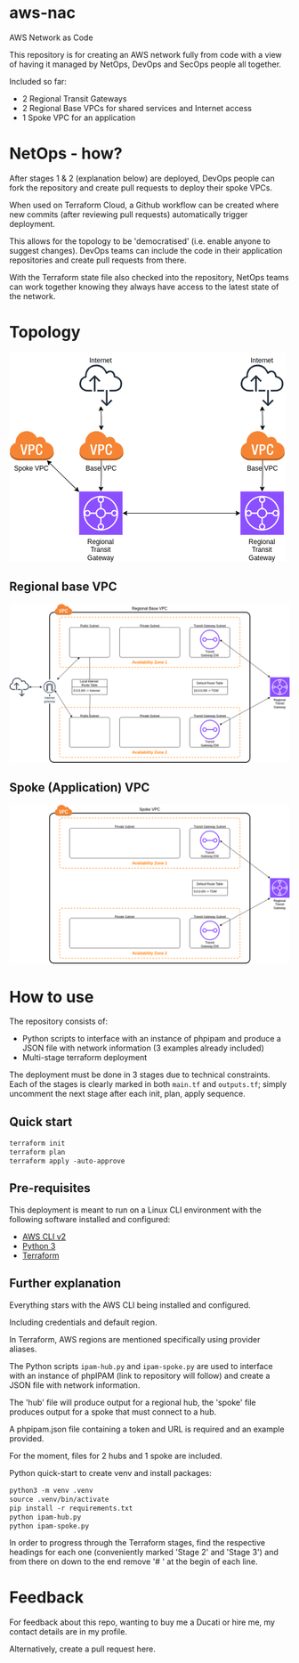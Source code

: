 # aws-nac
AWS Network as Code

This repository is for creating an AWS network fully from code with a view of having it managed by NetOps, DevOps and SecOps people all together.  

Included so far:
- 2 Regional Transit Gateways
- 2 Regional Base VPCs for shared services and Internet access
- 1 Spoke VPC for an application

# NetOps - how?
After stages 1 & 2 (explanation below) are deployed, DevOps people can fork the repository and create pull requests to deploy their spoke VPCs.

When used on Terraform Cloud, a Github workflow can be created where new commits (after reviewing pull requests) automatically trigger deployment.

This allows for the topology to be 'democratised' (i.e. enable anyone to suggest changes). DevOps teams can include the code in their application repositories and create pull requests from there.

With the Terraform state file also checked into the repository, NetOps teams can work together knowing they always have access to the latest state of the network.

# Topology
![High level topology overview](images/Topology-Overview.drawio.png)


## Regional base VPC
![Regional base VPC](images/Topology-Base%20VPC.drawio.png)


## Spoke (Application) VPC
![Spoke VPC](images/Topology-Spoke%20VPC.drawio.png)


# How to use
The repository consists of:
- Python scripts to interface with an instance of phpipam and produce a JSON file with network information (3 examples already included)
- Multi-stage terraform deployment

The deployment must be done in 3 stages due to technical constraints.  
Each of the stages is clearly marked in both `main.tf` and `outputs.tf`; simply uncomment the next stage after each init, plan, apply sequence.

## Quick start
```
terraform init
terraform plan
terraform apply -auto-approve
```

## Pre-requisites
This deployment is meant to run on a Linux CLI environment with the following software installed and configured:
- [AWS CLI v2](https://github.com/aws/aws-cli/tree/v2)
- [Python 3](https://www.python.org/downloads/)
- [Terraform](https://developer.hashicorp.com/terraform/install)

## Further explanation
Everything stars with the AWS CLI being installed and configured.  

Including credentials and default region.  

In Terraform, AWS regions are mentioned specifically using provider aliases.

The Python scripts `ipam-hub.py` and `ipam-spoke.py` are used to interface with an instance of phpIPAM (link to repository will follow) and create a JSON file with network information.  

The 'hub' file will produce output for a regional hub, the 'spoke' file produces output for a spoke that must connect to a hub.

A phpipam.json file containing a token and URL is required and an example provided.

For the moment, files for 2 hubs and 1 spoke are included.

Python quick-start to create venv and install packages:
```
python3 -m venv .venv
source .venv/bin/activate
pip install -r requirements.txt
python ipam-hub.py
python ipam-spoke.py
```

In order to progress through the Terraform stages, find the respective headings for each one (conveniently marked 'Stage 2' and 'Stage 3') and from there on down to the end remove '# ' at the begin of each line.


# Feedback
For feedback about this repo, wanting to buy me a Ducati or hire me, my contact details are in my profile.  

Alternatively, create a pull request here.